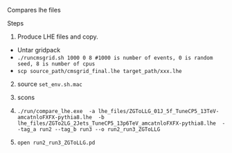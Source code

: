 Compares lhe files

Steps

1. Produce LHE files and copy.
  - Untar gridpack
  - `./runcmsgrid.sh 1000 0 8 #1000 is number of events, 0 is random seed, 8 is number of cpus`
  - `scp source_path/cmsgrid_final.lhe target_path/xxx.lhe`

2. source `set_env.sh.mac`

3. scons

4. `./run/compare_lhe.exe 
    -a lhe_files/ZGToLLG_01J_5f_TuneCP5_13TeV-amcatnloFXFX-pythia8.lhe 
    -b lhe_files/ZGTo2LG_2Jets_TuneCP5_13p6TeV_amcatnloFXFX-pythia8.lhe 
    --tag_a run2 --tag_b run3 --o run2_run3_ZGToLLG`

5. `open run2_run3_ZGToLLG.pd`
